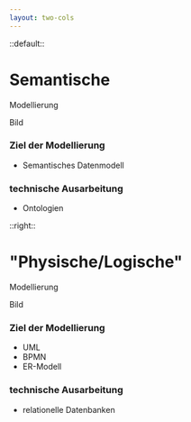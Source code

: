 ```yaml
---
layout: two-cols
---
```


::default::

# Semantische

Modellierung

Bild

<v-click>

### Ziel der Modellierung

-   Semantisches Datenmodell

</v-click>

<v-click>

### technische Ausarbeitung

-   Ontologien

</v-click>

::right::

# "Physische/Logische"

Modellierung

Bild

<v-click>

### Ziel der Modellierung

-   UML
-   BPMN
-   ER-Modell

</v-click>

<v-click>

### technische Ausarbeitung

-   relationelle Datenbanken

</v-click>
<!--
### Vergleich
- Beides nicht vollständig voneinander trennbar
- jedoch unterschiedliche Resultate
### Was versteht man unter semantischer Modellierung?
- das formale und abstrakte Beschreiben eines Ausschnitts in einem bestimmten Zusammenhang aus der "wahrgenommenen Welt"
- Beispiel: eine formale Beschreibung des Konzeptes "Person" im Kontext "Notruf"
- Beispiel: eine formale Beschreibung des Konzeptes "Aktivität/Unterkunft" im Kontext "Weltreise"
-->
